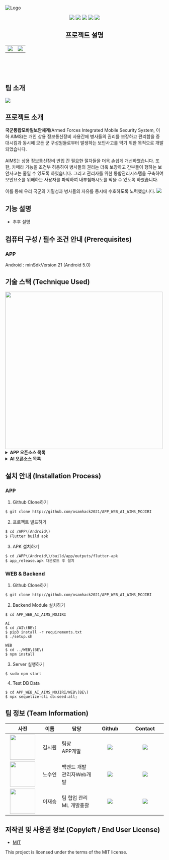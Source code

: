 ![Logo](image/main.png)
<p align="center">
	<img src="https://img.shields.io/github/languages/count/osamhack2021/APP_WEB_AI_AIMS_MOJIRI?style=flat-square" />
	<img src="https://img.shields.io/github/downloads/osamhack2021/APP_WEB_AI_AIMS_MOJIRI/total?style=flat-square" />
	<img src="https://img.shields.io/github/stars/osamhack2021/APP_WEB_AI_AIMS_MOJIRI?style=flat-square" />
	<img src="https://img.shields.io/github/forks/osamhack2021/APP_WEB_AI_AIMS_MOJIRI?style=flat-square" />
	<img src="https://img.shields.io/github/license/osamhack2021/APP_WEB_AI_AIMS_MOJIRI?style=flat-square" />
</p>

<h2 align="center">프로젝트 설명</h2>
<table align="center">
	<tr>
		<td>
			<a href="https://www.youtube.com"><img src="image/youtube.png"></a>
		</td>
		<td>
			<a href=""><img src="image/gitbook.png"></a>
		</td>
	</tr>
</table>


<br>
<br>
<br>

## 팀 소개
<img src="image/person.png">

## 프로젝트 소개
<b>국군통합모바일보안체계</b>(Armed Forces Integrated Mobile Security System, 이하 AIMS)는 개인 상용 정보통신장비 사용간에 병사들의 권리를 보장하고 편리함을 증대시킴과 동시에 모든 군 구성원들로부터 발생하는 보안사고를 막기 위한 목적으로 개발되었습니다.<br><br>AIMS는 상용 정보통신장비 반입 간 필요한 절차들을 더욱 손쉽게 개선하였습니다. 또한, 카메라 기능을 조건부 허용하여 병사들의 권리는 더욱 보장하고 간부들이 행하는 보안사고는 줄일 수 있도록 하였습니다. 그리고 관리자를 위한 통합관리시스템을 구축하여 보안요소를 위배하는 사용자를 파악하여 내부침해시도를 막을 수 있도록 하였습니다.<br><br>이를 통해 우리 국군의 기밀성과 병사들의 자유를 동시에 수호하도록 노력했습니다.
<img src="image/project.png">


## 기능 설명
- 추후 설명

## 컴퓨터 구성 / 필수 조건 안내 (Prerequisites)
### APP
Android : minSdkVersion 21 (Android 5.0)

## 기술 스택 (Technique Used) 
<img src="image/techstack.png" width="500">
<details>
    <summary><strong>APP 오픈소스 목록</strong> </summary>
	get: ^4.3.8<br>
	permission_handler: ^8.1.6<br>
	adobe_xd: ^2.0.0+1<br>
	fluttertoast: ^8.0.8<br>
	hand_signature: ^2.1.0+2<br>
	zoom_widget: ^0.2.1<br>
	http: ^0.13.4<br>
	device_information: ^0.0.4<br>
	camera: ^0.9.4+1<br>
	video_player: ^2.2.5<br>
	image_gallery_saver: ^1.7.1
</details>
<details>
    <summary><strong>AI 오픈소스 목록</strong> </summary>
	paddleocr 2.3.0.1<br>
	model : google deeplab v3+
</details>

## 설치 안내 (Installation Process)
### APP
1. Github Clone하기
```bash
$ git clone http://github.com/osamhack2021/APP_WEB_AI_AIMS_MOJIRI
```
2. 프로젝트 빌드하기
```bash
$ cd /APP\(Android\)
$ Flutter build apk
```
3. APK 설치하기
```bash
$ cd /APP\(Android\)/build/app/outputs/flutter-apk
$ app_release.apk 다운로드 후 설치
```

### WEB & Backend
1. Github Clone하기
```bash
$ git clone http://github.com/osamhack2021/APP_WEB_AI_AIMS_MOJIRI
```

2. Backend Module 설치하기
```
$ cd APP_WEB_AI_AIMS_MOJIRI

AI
$ cd /AI\(BE\)
$ pip3 install -r requirements.txt
$ ./setup.sh

WEB
$ cd ../WEB\(BE\)
$ npm install
```

3. Server 실행하기
```
$ sudo npm start
```

4. Test DB Data 
```
$ cd APP_WEB_AI_AIMS_MOJIRI/WEB\(BE\)
$ npx sequelize-cli db:seed:all;
```
 
## 팀 정보 (Team Information)
<table width="700">
<thead>
<tr>
<th width="120" align="center">사진</th>
<th width="100" align="center">이름</th>
<th width="200" align="center">담당</th>
<th width="150" align="center">Github</th>
<th width="175" align="center">Contact</th>
</tr> 
</thead>
<tbody>
<tr>
<td width="120" align="center"><img src="image/siwon11.png" width="80" height="80"></td>
<td width="100" align="center">김시원</td>
<td width="200">팀장<br>APP개발</td>
<td width="150" align="center">
	<a href="https://github.com/kimww42">
		<img src="https://img.shields.io/badge/kimww42-655ced?style=social&logo=github"/>
	</a>
</td>
<td width="175" align="center">
	<a href="mailto:kimsiw42@ajou.ac.kr"><img src="https://img.shields.io/static/v1?label=&message=kimsiw42@ajou.ac.kr&color=orange&style=flat-square&logo=gmail"></a>
	</td>
</tr>
<tr>
<td width="120" align="center"><img src="image/rohsuin.png" width="80" height="80"></td>
<td width="100" align="center">노수인</td>
<td width="200">백엔드 개발<br>관리자Web개발</td>

<td width="150" align="center">
	<a href="https://github.com/bigpie1367">
		<img src="https://img.shields.io/badge/bigpie1367-655ced?style=social&logo=github"/>
	</a>
</td>
<td width="175" align="center">
	<a href="mailto:bigpie1367@gmail.com"><img src="https://img.shields.io/static/v1?label=&message=bigpie1367@gmail.com&color=orange&style=flat-square&logo=gmail"></a>
	</td>
</tr>
<tr>
<td width="120" align="center"><img src="image/jaeseung.png" width="80" height="80"></td>
<td width="100" align="center">이재승</td>
<td width="200">팀 협업 관리<br>ML 개발총괄</td>

<td width="150" align="center">
	<a href="https://github.com/js0807">
		<img src="https://img.shields.io/badge/js0807-655ced?style=social&logo=github"/>
	</a>
</td>
<td width="175" align="center">
	<a href="mailto:nemojs87@gmail.com"><img src="https://img.shields.io/static/v1?label=&message=nemojs87@gmail.com&color=orange&style=flat-square&logo=gmail"></a>
	</td>
</tr>
</tr>
</tbody>
</table>

## 저작권 및 사용권 정보 (Copyleft / End User License)
 * [MIT](https://github.com/osam2020-WEB/Sample-ProjectName-TeamName/blob/master/license.md)

This project is licensed under the terms of the MIT license.
